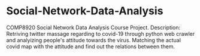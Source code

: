 # Social-Network-Data-Analysis
COMP8920 Social Network Data Analysis Course Project.
Description: Retriving twitter massage regarding to covid-19 through python web crawler and analyizing people's attitude towards the virus. Matching the actual covid map with the attitude and find out the relations between them.
